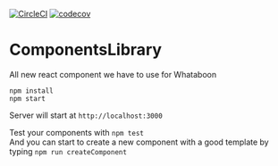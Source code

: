 [![CircleCI](https://circleci.com/gh/Whataboon/ComponentsLibrary.svg?style=shield&circle-token=8feb2694fd39149d1bbcad7181ae9ff902e7e314)](https://circleci.com/gh/Whataboon/ComponentsLibrary) [![codecov](https://codecov.io/gh/Whataboon/ComponentsLibrary/branch/master/graph/badge.svg?token=1ebF1dHbi0)](https://codecov.io/gh/Whataboon/ComponentsLibrary)


# ComponentsLibrary
All new react component we have to use for Whataboon

    npm install
    npm start
    
Server will start at `http://localhost:3000` 
    
Test your components with `npm test`  
And you can start to create a new component with a good template by typing `npm run createComponent` 
    

